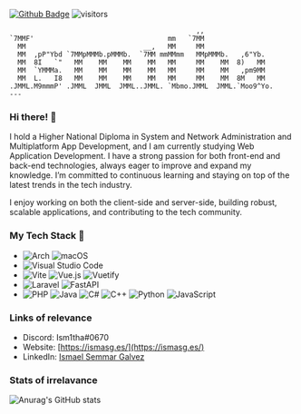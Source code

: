 [![Github Badge](https://img.shields.io/badge/-Github-232323?logo=Github&logoColor=white&link=https://space.bilibili.com/7708412)](https://github.com/Ism1tha)
![visitors](https://visitor-badge.laobi.icu/badge?page_id=Ism1tha)


```
                                              ,,                 
`7MMF'                                 mm   `7MM                 
  MM                             __,   MM     MM                 
  MM  ,pP"Ybd `7MMpMMMb.pMMMb.  `7MM mmMMmm   MMpMMMb.   ,6"Yb.  
  MM  8I   `"   MM    MM    MM    MM   MM     MM    MM  8)   MM  
  MM  `YMMMa.   MM    MM    MM    MM   MM     MM    MM   ,pm9MM  
  MM  L.   I8   MM    MM    MM    MM   MM     MM    MM  8M   MM  
.JMML.M9mmmP' .JMML  JMML  JMML..JMML. `Mbmo.JMML  JMML.`Moo9^Yo.
---

```
### Hi there! 👋

I hold a Higher National Diploma in System and Network Administration and Multiplatform App Development, and I am currently studying Web Application Development. I have a strong passion for both front-end and back-end technologies, always eager to improve and expand my knowledge. I’m committed to continuous learning and staying on top of the latest trends in the tech industry.

I enjoy working on both the client-side and server-side, building robust, scalable applications, and contributing to the tech community.

### My Tech Stack 🚀

- ![Arch](https://img.shields.io/badge/Arch%20Linux-1793D1?logo=arch-linux&logoColor=fff&style=for-the-badge) ![macOS](https://img.shields.io/badge/mac%20os-000000?style=for-the-badge&logo=macos&logoColor=F0F0F0)
- ![Visual Studio Code](https://img.shields.io/badge/Visual%20Studio%20Code-0078d7.svg?style=for-the-badge&logo=visual-studio-code&logoColor=white)
- ![Vite](https://img.shields.io/badge/vite-%23646CFF.svg?style=for-the-badge&logo=vite&logoColor=white) ![Vue.js](https://img.shields.io/badge/vuejs-%2335495e.svg?style=for-the-badge&logo=vuedotjs&logoColor=%234FC08D) ![Vuetify](https://img.shields.io/badge/Vuetify-1867C0?style=for-the-badge&logo=vuetify&logoColor=AEDDFF)
- ![Laravel](https://img.shields.io/badge/laravel-%23FF2D20.svg?style=for-the-badge&logo=laravel&logoColor=white) ![FastAPI](https://img.shields.io/badge/FastAPI-005571?style=for-the-badge&logo=fastapi)
- ![PHP](https://img.shields.io/badge/php-%23777BB4.svg?style=for-the-badge&logo=php&logoColor=white) ![Java](https://img.shields.io/badge/java-%23ED8B00.svg?style=for-the-badge&logo=openjdk&logoColor=white) ![C#](https://img.shields.io/badge/c%23-%23239120.svg?style=for-the-badge&logo=csharp&logoColor=white) ![C++](https://img.shields.io/badge/c++-%2300599C.svg?style=for-the-badge&logo=c%2B%2B&logoColor=white) ![Python](https://img.shields.io/badge/python-3670A0?style=for-the-badge&logo=python&logoColor=ffdd54) ![JavaScript](https://img.shields.io/badge/javascript-%23323330.svg?style=for-the-badge&logo=javascript&logoColor=%23F7DF1E)

### Links of relevance

- Discord: Ism1tha#0670
- Website: [https://ismasg.es/](https://ismasg.es/)
- LinkedIn: [Ismael Semmar Galvez](https://linkedin.com/in/isgalvez)

### Stats of irrelavance

![Anurag's GitHub stats](https://github-readme-stats-ism1thas-projects.vercel.app/api?username=Ism1tha&show_icons=true&theme=default)
